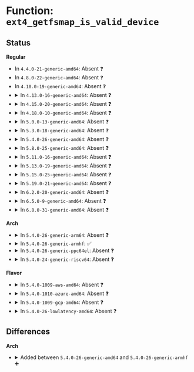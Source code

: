 # Function: <code>ext4_getfsmap_is_valid_device</code>

## Status
<b>Regular</b>
<ul>
<li>
In <code>4.4.0-21-generic-amd64</code>: Absent ❓
</li>
<li>
In <code>4.8.0-22-generic-amd64</code>: Absent ❓
</li>
<li>
In <code>4.10.0-19-generic-amd64</code>: Absent ❓
</li>
<li>
<details>
<summary>In <code>4.13.0-16-generic-amd64</code>: Absent ❓</summary>

```json
{
  "name": "ext4_getfsmap_is_valid_device",
  "collision_type": "Unique Static",
  "inline_type": "Selective",
  "funcs": [
    {
      "addr": 18446744071581933520,
      "name": "ext4_getfsmap_is_valid_device",
      "external": false,
      "loc": "fs/ext4/fsmap.c:581",
      "file": "fs/ext4/fsmap.c",
      "inline": "not declared, inlined",
      "caller_inline": [],
      "caller_func": [
        "fs/ext4/fsmap.c:ext4_getfsmap",
        "fs/ext4/fsmap.c:ext4_getfsmap"
      ]
    }
  ],
  "symbols": [
    {
      "addr": 18446744071581933520,
      "name": "ext4_getfsmap_is_valid_device.isra.9",
      "section": ".text",
      "bind": "STB_LOCAL",
      "size": 121
    }
  ]
}
```
</details>
</li>
<li>
<details>
<summary>In <code>4.15.0-20-generic-amd64</code>: Absent ❓</summary>

```json
{
  "name": "ext4_getfsmap_is_valid_device",
  "collision_type": "Unique Static",
  "inline_type": "Selective",
  "funcs": [
    {
      "addr": 18446744071582082384,
      "name": "ext4_getfsmap_is_valid_device",
      "external": false,
      "loc": "fs/ext4/fsmap.c:581",
      "file": "fs/ext4/fsmap.c",
      "inline": "not declared, inlined",
      "caller_inline": [],
      "caller_func": [
        "fs/ext4/fsmap.c:ext4_getfsmap",
        "fs/ext4/fsmap.c:ext4_getfsmap"
      ]
    }
  ],
  "symbols": [
    {
      "addr": 18446744071582082384,
      "name": "ext4_getfsmap_is_valid_device.isra.9",
      "section": ".text",
      "bind": "STB_LOCAL",
      "size": 121
    }
  ]
}
```
</details>
</li>
<li>
<details>
<summary>In <code>4.18.0-10-generic-amd64</code>: Absent ❓</summary>

```json
{
  "name": "ext4_getfsmap_is_valid_device",
  "collision_type": "Unique Static",
  "inline_type": "Selective",
  "funcs": [
    {
      "addr": 18446744071582270432,
      "name": "ext4_getfsmap_is_valid_device",
      "external": false,
      "loc": "fs/ext4/fsmap.c:568",
      "file": "fs/ext4/fsmap.c",
      "inline": "not declared, inlined",
      "caller_inline": [],
      "caller_func": [
        "fs/ext4/fsmap.c:ext4_getfsmap",
        "fs/ext4/fsmap.c:ext4_getfsmap"
      ]
    }
  ],
  "symbols": [
    {
      "addr": 18446744071582270432,
      "name": "ext4_getfsmap_is_valid_device.isra.11",
      "section": ".text",
      "bind": "STB_LOCAL",
      "size": 121
    }
  ]
}
```
</details>
</li>
<li>
<details>
<summary>In <code>5.0.0-13-generic-amd64</code>: Absent ❓</summary>

```json
{
  "name": "ext4_getfsmap_is_valid_device",
  "collision_type": "Unique Static",
  "inline_type": "Selective",
  "funcs": [
    {
      "addr": 18446744071582369072,
      "name": "ext4_getfsmap_is_valid_device",
      "external": false,
      "loc": "fs/ext4/fsmap.c:568",
      "file": "fs/ext4/fsmap.c",
      "inline": "not declared, inlined",
      "caller_inline": [],
      "caller_func": [
        "fs/ext4/fsmap.c:ext4_getfsmap",
        "fs/ext4/fsmap.c:ext4_getfsmap"
      ]
    }
  ],
  "symbols": [
    {
      "addr": 18446744071582369072,
      "name": "ext4_getfsmap_is_valid_device.isra.9",
      "section": ".text",
      "bind": "STB_LOCAL",
      "size": 121
    }
  ]
}
```
</details>
</li>
<li>
<details>
<summary>In <code>5.3.0-18-generic-amd64</code>: Absent ❓</summary>

```json
{
  "name": "ext4_getfsmap_is_valid_device",
  "collision_type": "Unique Static",
  "inline_type": "Selective",
  "funcs": [
    {
      "addr": 18446744071582537344,
      "name": "ext4_getfsmap_is_valid_device",
      "external": false,
      "loc": "fs/ext4/fsmap.c:568",
      "file": "fs/ext4/fsmap.c",
      "inline": "not declared, inlined",
      "caller_inline": [],
      "caller_func": [
        "fs/ext4/fsmap.c:ext4_getfsmap",
        "fs/ext4/fsmap.c:ext4_getfsmap"
      ]
    }
  ],
  "symbols": [
    {
      "addr": 18446744071582537344,
      "name": "ext4_getfsmap_is_valid_device.isra.0",
      "section": ".text",
      "bind": "STB_LOCAL",
      "size": 123
    }
  ]
}
```
</details>
</li>
<li>
<details>
<summary>In <code>5.4.0-26-generic-amd64</code>: Absent ❓</summary>

```json
{
  "name": "ext4_getfsmap_is_valid_device",
  "collision_type": "Unique Static",
  "inline_type": "Selective",
  "funcs": [
    {
      "addr": 18446744071582638288,
      "name": "ext4_getfsmap_is_valid_device",
      "external": false,
      "loc": "fs/ext4/fsmap.c:568",
      "file": "fs/ext4/fsmap.c",
      "inline": "not declared, inlined",
      "caller_inline": [],
      "caller_func": [
        "fs/ext4/fsmap.c:ext4_getfsmap",
        "fs/ext4/fsmap.c:ext4_getfsmap"
      ]
    }
  ],
  "symbols": [
    {
      "addr": 18446744071582638288,
      "name": "ext4_getfsmap_is_valid_device.isra.0",
      "section": ".text",
      "bind": "STB_LOCAL",
      "size": 123
    }
  ]
}
```
</details>
</li>
<li>
<details>
<summary>In <code>5.8.0-25-generic-amd64</code>: Absent ❓</summary>

```json
{
  "name": "ext4_getfsmap_is_valid_device",
  "collision_type": "Unique Static",
  "inline_type": "Selective",
  "funcs": [
    {
      "addr": 18446744071582949248,
      "name": "ext4_getfsmap_is_valid_device",
      "external": false,
      "loc": "fs/ext4/fsmap.c:568",
      "file": "fs/ext4/fsmap.c",
      "inline": "not declared, inlined",
      "caller_inline": [],
      "caller_func": [
        "fs/ext4/fsmap.c:ext4_getfsmap",
        "fs/ext4/fsmap.c:ext4_getfsmap"
      ]
    }
  ],
  "symbols": [
    {
      "addr": 18446744071582949248,
      "name": "ext4_getfsmap_is_valid_device.isra.0",
      "section": ".text",
      "bind": "STB_LOCAL",
      "size": 123
    }
  ]
}
```
</details>
</li>
<li>
<details>
<summary>In <code>5.11.0-16-generic-amd64</code>: Absent ❓</summary>

```json
{
  "name": "ext4_getfsmap_is_valid_device",
  "collision_type": "Unique Static",
  "inline_type": "Selective",
  "funcs": [
    {
      "addr": 18446744071583023968,
      "name": "ext4_getfsmap_is_valid_device",
      "external": false,
      "loc": "fs/ext4/fsmap.c:571",
      "file": "fs/ext4/fsmap.c",
      "inline": "not declared, inlined",
      "caller_inline": [],
      "caller_func": [
        "fs/ext4/fsmap.c:ext4_getfsmap",
        "fs/ext4/fsmap.c:ext4_getfsmap"
      ]
    }
  ],
  "symbols": [
    {
      "addr": 18446744071583023968,
      "name": "ext4_getfsmap_is_valid_device.isra.0",
      "section": ".text",
      "bind": "STB_LOCAL",
      "size": 125
    }
  ]
}
```
</details>
</li>
<li>
<details>
<summary>In <code>5.13.0-19-generic-amd64</code>: Absent ❓</summary>

```json
{
  "name": "ext4_getfsmap_is_valid_device",
  "collision_type": "Unique Static",
  "inline_type": "Selective",
  "funcs": [
    {
      "addr": 18446744071583049632,
      "name": "ext4_getfsmap_is_valid_device",
      "external": false,
      "loc": "fs/ext4/fsmap.c:571",
      "file": "fs/ext4/fsmap.c",
      "inline": "not declared, inlined",
      "caller_inline": [],
      "caller_func": [
        "fs/ext4/fsmap.c:ext4_getfsmap",
        "fs/ext4/fsmap.c:ext4_getfsmap"
      ]
    }
  ],
  "symbols": [
    {
      "addr": 18446744071583049632,
      "name": "ext4_getfsmap_is_valid_device.isra.0",
      "section": ".text",
      "bind": "STB_LOCAL",
      "size": 131
    }
  ]
}
```
</details>
</li>
<li>
<details>
<summary>In <code>5.15.0-25-generic-amd64</code>: Absent ❓</summary>

```json
{
  "name": "ext4_getfsmap_is_valid_device",
  "collision_type": "Unique Static",
  "inline_type": "Selective",
  "funcs": [
    {
      "addr": 18446744071583387248,
      "name": "ext4_getfsmap_is_valid_device",
      "external": false,
      "loc": "fs/ext4/fsmap.c:571",
      "file": "fs/ext4/fsmap.c",
      "inline": "not declared, inlined",
      "caller_inline": [],
      "caller_func": [
        "fs/ext4/fsmap.c:ext4_getfsmap",
        "fs/ext4/fsmap.c:ext4_getfsmap"
      ]
    }
  ],
  "symbols": [
    {
      "addr": 18446744071583387248,
      "name": "ext4_getfsmap_is_valid_device.isra.0",
      "section": ".text",
      "bind": "STB_LOCAL",
      "size": 131
    }
  ]
}
```
</details>
</li>
<li>
<details>
<summary>In <code>5.19.0-21-generic-amd64</code>: Absent ❓</summary>

```json
{
  "name": "ext4_getfsmap_is_valid_device",
  "collision_type": "Unique Static",
  "inline_type": "Selective",
  "funcs": [
    {
      "addr": 18446744071583901344,
      "name": "ext4_getfsmap_is_valid_device",
      "external": false,
      "loc": "fs/ext4/fsmap.c:571",
      "file": "fs/ext4/fsmap.c",
      "inline": "not declared, inlined",
      "caller_inline": [],
      "caller_func": [
        "fs/ext4/fsmap.c:ext4_getfsmap",
        "fs/ext4/fsmap.c:ext4_getfsmap"
      ]
    }
  ],
  "symbols": [
    {
      "addr": 18446744071583901344,
      "name": "ext4_getfsmap_is_valid_device.isra.0",
      "section": ".text",
      "bind": "STB_LOCAL",
      "size": 147
    }
  ]
}
```
</details>
</li>
<li>
<details>
<summary>In <code>6.2.0-20-generic-amd64</code>: Absent ❓</summary>

```json
{
  "name": "ext4_getfsmap_is_valid_device",
  "collision_type": "Unique Static",
  "inline_type": "Selective",
  "funcs": [
    {
      "addr": 18446744071584526896,
      "name": "ext4_getfsmap_is_valid_device",
      "external": false,
      "loc": "fs/ext4/fsmap.c:571",
      "file": "fs/ext4/fsmap.c",
      "inline": "not declared, inlined",
      "caller_inline": [],
      "caller_func": [
        "fs/ext4/fsmap.c:ext4_getfsmap",
        "fs/ext4/fsmap.c:ext4_getfsmap"
      ]
    }
  ],
  "symbols": [
    {
      "addr": 18446744071584526896,
      "name": "ext4_getfsmap_is_valid_device.isra.0",
      "section": ".text",
      "bind": "STB_LOCAL",
      "size": 147
    }
  ]
}
```
</details>
</li>
<li>
<details>
<summary>In <code>6.5.0-9-generic-amd64</code>: Absent ❓</summary>

```json
{
  "name": "ext4_getfsmap_is_valid_device",
  "collision_type": "Unique Static",
  "inline_type": "Selective",
  "funcs": [
    {
      "addr": 18446744071584755952,
      "name": "ext4_getfsmap_is_valid_device",
      "external": false,
      "loc": "fs/ext4/fsmap.c:573",
      "file": "fs/ext4/fsmap.c",
      "inline": "not declared, inlined",
      "caller_inline": [],
      "caller_func": [
        "fs/ext4/fsmap.c:ext4_getfsmap",
        "fs/ext4/fsmap.c:ext4_getfsmap"
      ]
    }
  ],
  "symbols": [
    {
      "addr": 18446744071584755952,
      "name": "ext4_getfsmap_is_valid_device.isra.0",
      "section": ".text",
      "bind": "STB_LOCAL",
      "size": 147
    }
  ]
}
```
</details>
</li>
<li>
<details>
<summary>In <code>6.8.0-31-generic-amd64</code>: Absent ❓</summary>

```json
{
  "name": "ext4_getfsmap_is_valid_device",
  "collision_type": "Unique Static",
  "inline_type": "Selective",
  "funcs": [
    {
      "addr": 18446744071584988688,
      "name": "ext4_getfsmap_is_valid_device",
      "external": false,
      "loc": "fs/ext4/fsmap.c:573",
      "file": "fs/ext4/fsmap.c",
      "inline": "not declared, inlined",
      "caller_inline": [],
      "caller_func": [
        "fs/ext4/fsmap.c:ext4_getfsmap",
        "fs/ext4/fsmap.c:ext4_getfsmap"
      ]
    }
  ],
  "symbols": [
    {
      "addr": 18446744071584988688,
      "name": "ext4_getfsmap_is_valid_device.isra.0",
      "section": ".text",
      "bind": "STB_LOCAL",
      "size": 150
    }
  ]
}
```
</details>
</li>
</ul>
<b>Arch</b>
<ul>
<li>
<details>
<summary>In <code>5.4.0-26-generic-arm64</code>: Absent ❓</summary>

```json
{
  "name": "ext4_getfsmap_is_valid_device",
  "collision_type": "Unique Static",
  "inline_type": "Selective",
  "funcs": [
    {
      "addr": 18446603336494290560,
      "name": "ext4_getfsmap_is_valid_device",
      "external": false,
      "loc": "fs/ext4/fsmap.c:568",
      "file": "fs/ext4/fsmap.c",
      "inline": "not declared, inlined",
      "caller_inline": [],
      "caller_func": [
        "fs/ext4/fsmap.c:ext4_getfsmap",
        "fs/ext4/fsmap.c:ext4_getfsmap"
      ]
    }
  ],
  "symbols": [
    {
      "addr": 18446603336494290560,
      "name": "ext4_getfsmap_is_valid_device.isra.0",
      "section": ".text",
      "bind": "STB_LOCAL",
      "size": 164
    }
  ]
}
```
</details>
</li>
<li>
<details>
<summary>In <code>5.4.0-26-generic-armhf</code>: ✅</summary>

```c
bool ext4_getfsmap_is_valid_device(struct super_block * sb, struct ext4_fsmap * fm)
```

```json
{
  "name": "ext4_getfsmap_is_valid_device",
  "collision_type": "Unique Static",
  "inline_type": "No",
  "funcs": [
    {
      "addr": 3227723008,
      "name": "ext4_getfsmap_is_valid_device",
      "external": false,
      "loc": "fs/ext4/fsmap.c:568",
      "file": "fs/ext4/fsmap.c",
      "inline": "seen, unknown",
      "caller_inline": [],
      "caller_func": [
        "fs/ext4/fsmap.c:ext4_getfsmap",
        "fs/ext4/fsmap.c:ext4_getfsmap"
      ]
    }
  ],
  "symbols": [
    {
      "addr": 3227723008,
      "name": "ext4_getfsmap_is_valid_device",
      "section": ".text",
      "bind": "STB_LOCAL",
      "size": 144
    }
  ]
}
```
</details>
</li>
<li>
<details>
<summary>In <code>5.4.0-26-generic-ppc64el</code>: Absent ❓</summary>

```json
{
  "name": "ext4_getfsmap_is_valid_device",
  "collision_type": "Unique Static",
  "inline_type": "Selective",
  "funcs": [
    {
      "addr": 13835058055288004480,
      "name": "ext4_getfsmap_is_valid_device",
      "external": false,
      "loc": "fs/ext4/fsmap.c:568",
      "file": "fs/ext4/fsmap.c",
      "inline": "not declared, inlined",
      "caller_inline": [],
      "caller_func": [
        "fs/ext4/fsmap.c:ext4_getfsmap",
        "fs/ext4/fsmap.c:ext4_getfsmap"
      ]
    }
  ],
  "symbols": [
    {
      "addr": 13835058055288004480,
      "name": "ext4_getfsmap_is_valid_device.isra.0",
      "section": ".text",
      "bind": "STB_LOCAL",
      "size": 152
    }
  ]
}
```
</details>
</li>
<li>
<details>
<summary>In <code>5.4.0-24-generic-riscv64</code>: Absent ❓</summary>

```json
{
  "name": "ext4_getfsmap_is_valid_device",
  "collision_type": "Unique Static",
  "inline_type": "Selective",
  "funcs": [
    {
      "addr": 18446743936273733762,
      "name": "ext4_getfsmap_is_valid_device",
      "external": false,
      "loc": "fs/ext4/fsmap.c:568",
      "file": "fs/ext4/fsmap.c",
      "inline": "not declared, inlined",
      "caller_inline": [],
      "caller_func": [
        "fs/ext4/fsmap.c:ext4_getfsmap",
        "fs/ext4/fsmap.c:ext4_getfsmap"
      ]
    }
  ],
  "symbols": [
    {
      "addr": 18446743936273733762,
      "name": "ext4_getfsmap_is_valid_device.isra.0",
      "section": ".text",
      "bind": "STB_LOCAL",
      "size": 136
    }
  ]
}
```
</details>
</li>
</ul>
<b>Flavor</b>
<ul>
<li>
<details>
<summary>In <code>5.4.0-1009-aws-amd64</code>: Absent ❓</summary>

```json
{
  "name": "ext4_getfsmap_is_valid_device",
  "collision_type": "Unique Static",
  "inline_type": "Selective",
  "funcs": [
    {
      "addr": 18446744071582607024,
      "name": "ext4_getfsmap_is_valid_device",
      "external": false,
      "loc": "fs/ext4/fsmap.c:568",
      "file": "fs/ext4/fsmap.c",
      "inline": "not declared, inlined",
      "caller_inline": [],
      "caller_func": [
        "fs/ext4/fsmap.c:ext4_getfsmap",
        "fs/ext4/fsmap.c:ext4_getfsmap"
      ]
    }
  ],
  "symbols": [
    {
      "addr": 18446744071582607024,
      "name": "ext4_getfsmap_is_valid_device.isra.0",
      "section": ".text",
      "bind": "STB_LOCAL",
      "size": 123
    }
  ]
}
```
</details>
</li>
<li>
<details>
<summary>In <code>5.4.0-1010-azure-amd64</code>: Absent ❓</summary>

```json
{
  "name": "ext4_getfsmap_is_valid_device",
  "collision_type": "Unique Static",
  "inline_type": "Selective",
  "funcs": [
    {
      "addr": 18446744071582544192,
      "name": "ext4_getfsmap_is_valid_device",
      "external": false,
      "loc": "fs/ext4/fsmap.c:568",
      "file": "fs/ext4/fsmap.c",
      "inline": "not declared, inlined",
      "caller_inline": [],
      "caller_func": [
        "fs/ext4/fsmap.c:ext4_getfsmap",
        "fs/ext4/fsmap.c:ext4_getfsmap"
      ]
    }
  ],
  "symbols": [
    {
      "addr": 18446744071582544192,
      "name": "ext4_getfsmap_is_valid_device.isra.0",
      "section": ".text",
      "bind": "STB_LOCAL",
      "size": 123
    }
  ]
}
```
</details>
</li>
<li>
<details>
<summary>In <code>5.4.0-1009-gcp-amd64</code>: Absent ❓</summary>

```json
{
  "name": "ext4_getfsmap_is_valid_device",
  "collision_type": "Unique Static",
  "inline_type": "Selective",
  "funcs": [
    {
      "addr": 18446744071582597136,
      "name": "ext4_getfsmap_is_valid_device",
      "external": false,
      "loc": "fs/ext4/fsmap.c:568",
      "file": "fs/ext4/fsmap.c",
      "inline": "not declared, inlined",
      "caller_inline": [],
      "caller_func": [
        "fs/ext4/fsmap.c:ext4_getfsmap",
        "fs/ext4/fsmap.c:ext4_getfsmap"
      ]
    }
  ],
  "symbols": [
    {
      "addr": 18446744071582597136,
      "name": "ext4_getfsmap_is_valid_device.isra.0",
      "section": ".text",
      "bind": "STB_LOCAL",
      "size": 123
    }
  ]
}
```
</details>
</li>
<li>
<details>
<summary>In <code>5.4.0-26-lowlatency-amd64</code>: Absent ❓</summary>

```json
{
  "name": "ext4_getfsmap_is_valid_device",
  "collision_type": "Unique Static",
  "inline_type": "Selective",
  "funcs": [
    {
      "addr": 18446744071582679200,
      "name": "ext4_getfsmap_is_valid_device",
      "external": false,
      "loc": "fs/ext4/fsmap.c:568",
      "file": "fs/ext4/fsmap.c",
      "inline": "not declared, inlined",
      "caller_inline": [],
      "caller_func": [
        "fs/ext4/fsmap.c:ext4_getfsmap",
        "fs/ext4/fsmap.c:ext4_getfsmap"
      ]
    }
  ],
  "symbols": [
    {
      "addr": 18446744071582679200,
      "name": "ext4_getfsmap_is_valid_device.isra.0",
      "section": ".text",
      "bind": "STB_LOCAL",
      "size": 123
    }
  ]
}
```
</details>
</li>
</ul>

## Differences
<b>Arch</b>
<ul>
<li>
<details>
<summary>Added between <code>5.4.0-26-generic-amd64</code> and <code>5.4.0-26-generic-armhf</code> ➕</summary>

```c
bool ext4_getfsmap_is_valid_device(struct super_block * sb, struct ext4_fsmap * fm)
```
</details>
</li>
</ul>
